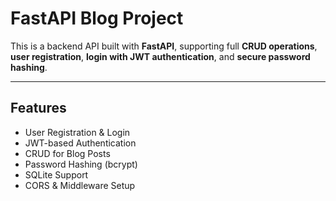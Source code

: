 # FastAPI Blog Project

This is a backend API built with **FastAPI**, supporting full **CRUD operations**, **user registration**, **login with JWT authentication**, and **secure password hashing**.

---

## Features

- User Registration & Login
- JWT-based Authentication
- CRUD for Blog Posts
- Password Hashing (bcrypt)
- SQLite Support
- CORS & Middleware Setup
